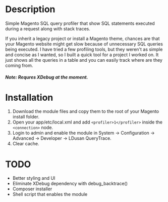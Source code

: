 # Description

Simple Magento SQL query profiler that show SQL statements executed during a request along with stack traces.

If you inherit a legacy project or install a Magento theme, chances are that your Magento website might get slow because of unnecessary SQL queries being executed. I have tried a few profiling tools, but they weren't as simple and concise as I wanted, so I built a quick tool for a project I worked on. It just shows all the queries in a table and you can easily track where are they coming from.

##### Note: Requres XDebug at the moment.

# Installation

1. Download the module files and copy them to the root of your Magento install folder.
3. Open your app/etc/local.xml and add ```<profiler>1</profiler>``` inside the ```<connection>``` node.
4. Login to admin and enable the module in System -> Configuration -> Advanced -> Developer -> LDusan QueryTrace.
4. Clear cache.

# TODO

 - Better styling and UI
 - Eliminate XDebug dependency with debug_backtrace()
 - Composer installer
 - Shell script that enables the module